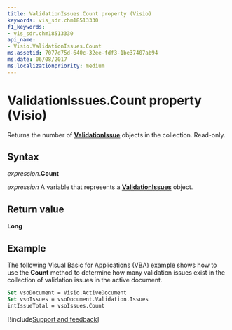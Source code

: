 ```yaml
---
title: ValidationIssues.Count property (Visio)
keywords: vis_sdr.chm18513330
f1_keywords:
- vis_sdr.chm18513330
api_name:
- Visio.ValidationIssues.Count
ms.assetid: 7077d75d-640c-32ee-fdf3-1be37407ab94
ms.date: 06/08/2017
ms.localizationpriority: medium
---
```



# ValidationIssues.Count property (Visio)

Returns the number of **[ValidationIssue](Visio.ValidationIssue.md)** objects in the collection. Read-only.


## Syntax

_expression_.**Count**

_expression_ A variable that represents a **[ValidationIssues](Visio.ValidationIssues.md)** object.


## Return value

 **Long**


## Example

The following Visual Basic for Applications (VBA) example shows how to use the **Count** method to determine how many validation issues exist in the collection of validation issues in the active document.


```vb
Set vsoDocument = Visio.ActiveDocument 
Set vsoIssues = vsoDocument.Validation.Issues
intIssueTotal = vsoIssues.Count
```

[!include[Support and feedback](~/includes/feedback-boilerplate.md)]